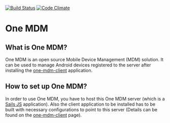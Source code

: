 [![Build Status](https://travis-ci.org/multunus/one-mdm.svg?branch=master)](https://travis-ci.org/multunus/one-mdm) [![Code Climate](https://codeclimate.com/github/multunus/one-mdm/badges/gpa.svg)](https://codeclimate.com/github/multunus/one-mdm)

# One MDM

## What is One MDM?

One MDM is an open source Mobile Device Management (MDM) solution. It can be used to manage Android devices registered to the server after installing the [one-mdm-client](https://github.com/multunus/one-mdm-client) application.

## How to set up One MDM?

In order to use One MDM, you have to host this One MDM server (which is a [Sails JS](http://sailsjs.org/) application). Also the client application to be installed has to be built with necessary configurations to point to this server (Details can be found on the [one-mdm-client](https://github.com/multunus/one-mdm-client) page).

